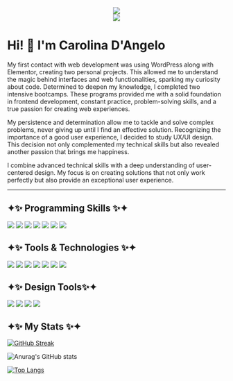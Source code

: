 <div align="center">
  <img src="https://images-wixmp-ed30a86b8c4ca887773594c2.wixmp.com/f/192ffe12-0d52-4671-be15-33ce64b681c4/daq9dlv-f1749ee9-d97c-4da1-82b7-97e256a712ba.gif?token=eyJ0eXAiOiJKV1QiLCJhbGciOiJIUzI1NiJ9.eyJzdWIiOiJ1cm46YXBwOjdlMGQxODg5ODIyNjQzNzNhNWYwZDQxNWVhMGQyNmUwIiwiaXNzIjoidXJuOmFwcDo3ZTBkMTg4OTgyMjY0MzczYTVmMGQ0MTVlYTBkMjZlMCIsIm9iaiI6W1t7InBhdGgiOiJcL2ZcLzE5MmZmZTEyLTBkNTItNDY3MS1iZTE1LTMzY2U2NGI2ODFjNFwvZGFxOWRsdi1mMTc0OWVlOS1kOTdjLTRkYTEtODJiNy05N2UyNTZhNzEyYmEuZ2lmIn1dXSwiYXVkIjpbInVybjpzZXJ2aWNlOmZpbGUuZG93bmxvYWQiXX0._JS4jaMxI3dRBF9cR4YtR4YOaviCbAHNKI3oqjXRhbc" />
</div>

<div align="center">
  <img src="https://images-wixmp-ed30a86b8c4ca887773594c2.wixmp.com/f/188ddcf2-7da4-4182-9711-a18161a5af72/d8th5lh-adac81de-8e7e-424c-97c4-2f1e4670e5c4.png?token=eyJ0eXAiOiJKV1QiLCJhbGciOiJIUzI1NiJ9.eyJzdWIiOiJ1cm46YXBwOjdlMGQxODg5ODIyNjQzNzNhNWYwZDQxNWVhMGQyNmUwIiwiaXNzIjoidXJuOmFwcDo3ZTBkMTg4OTgyMjY0MzczYTVmMGQ0MTVlYTBkMjZlMCIsIm9iaiI6W1t7InBhdGgiOiJcL2ZcLzE4OGRkY2YyLTdkYTQtNDE4Mi05NzExLWExODE2MWE1YWY3MlwvZDh0aDVsaC1hZGFjODFkZS04ZTdlLTQyNGMtOTdjNC0yZjFlNDY3MGU1YzQucG5nIn1dXSwiYXVkIjpbInVybjpzZXJ2aWNlOmZpbGUuZG93bmxvYWQiXX0.YiZz5k5aXLxaf-74SJ11p6EbXvpUwwiFgTFoFfOJYHM"/>
</div>

<h1>Hi! 👋 I'm Carolina D'Angelo</h1>

<p>My first contact with web development was using WordPress along with Elementor, creating two personal projects. This allowed me to understand the magic behind interfaces and web functionalities, sparking my curiosity about code. Determined to deepen my knowledge, I completed two intensive bootcamps. These programs provided me with a solid foundation in frontend development, constant practice, problem-solving skills, and a true passion for creating web experiences.<br>

My persistence and determination allow me to tackle and solve complex problems, never giving up until I find an effective solution. Recognizing the importance of a good user experience, I decided to study UX/UI design. This decision not only complemented my technical skills but also revealed another passion that brings me happiness.<br>

I combine advanced technical skills with a deep understanding of user-centered design. My focus is on creating solutions that not only work perfectly but also provide an exceptional user experience.</p>

<!--
**CarolinaDangelo/CarolinaDangelo** is a ✨ _special_ ✨ repository because its `README.md` (this file) appears on your GitHub profile.

Here are some ideas to get you started:

- 🔭 I’m currently working on ...
- 🌱 I’m currently learning ...
- 👯 I’m looking to collaborate on ...
- 🤔 I’m looking for help with ...
- 💬 Ask me about ...
- 📫 How to reach me: ...
- 😄 Pronouns: ...
- ⚡ Fun fact: ...
-->

---

<div>
<h2>✦✨ Programming Skills ✨✦</h2>
<p>
    <img src="https://img.shields.io/badge/Html-222830?style=for-the-badge&logo=html5&logoColor=E34F26">
    <img src="https://img.shields.io/badge/Css-222830?style=for-the-badge&logo=css3&logoColor=1572B6">
    <img src="https://img.shields.io/badge/Sass-222830?style=for-the-badge&logo=sass&logoColor=CC6699">
    <img src="https://img.shields.io/badge/Bootstrap-222830?style=for-the-badge&logo=bootstrap&logoColor=7952B3">
    <img src="https://img.shields.io/badge/JavaScript-222830?style=for-the-badge&logo=javascript&logoColor=F7DF1E">
    <img src="https://img.shields.io/badge/React-222830?style=for-the-badge&logo=react&logoColor=61DAFB">
    <img src="https://img.shields.io/badge/Angular-222830?style=for-the-badge&logo=angular&logoColor=DD0031">
</p>

<h2>✦✨ Tools & Technologies ✨✦</h2>
<p>
    <img src="https://img.shields.io/badge/Git-222830?style=for-the-badge&logo=git&logoColor=F05032">
    <img src="https://img.shields.io/badge/Github-222830?style=for-the-badge&logo=GitHub&logoColor=white">
    <img src="https://img.shields.io/badge/Wordpress-222830?style=for-the-badge&logo=Wordpress&logoColor=21759B">
    <img src="https://img.shields.io/badge/Elementor-222830?style=for-the-badge&logo=Elementor&logoColor=92003B">
    <img src="https://img.shields.io/badge/Firebase-222830?style=for-the-badge&logo=Firebase&logoColor=FFCA28">
    <img src="https://img.shields.io/badge/Notion-222830?style=for-the-badge&logo=Notion&logoColor=white">
    <img src="https://img.shields.io/badge/Trello-222830?style=for-the-badge&logo=Trello&logoColor=0052CC">
</p>

<h2>✦✨ Design Tools✨✦</h2>
<p>
    <img src="https://img.shields.io/badge/Photoshop-222830?style=for-the-badge&logo=Adobe Photoshop&logoColor=31A8FF">
    <img src="https://img.shields.io/badge/Illustrator-222830?style=for-the-badge&logo=Adobe Illustrator&logoColor=FF9A00">
    <img src="https://img.shields.io/badge/Canva-222830?style=for-the-badge&logo=Canva&logoColor=00C4CC">
    <img src="https://img.shields.io/badge/Figma-222830?style=for-the-badge&logo=Figma&logoColor=F24E1E">
</p>
<h2>✦✨ My Stats ✨✦</h2>
  
[![GitHub Streak](http://github-readme-streak-stats.herokuapp.com?user=CarolinaDangelo&theme=monokai&border_radius=5&date_format=j%20M%5B%20Y%5D&mode=weekly)](https://git.io/streak-stats)

![Anurag's GitHub stats](https://github-readme-stats.vercel.app/api?username=CarolinaDangelo&show_icons=true&theme=monokai)

[![Top Langs](https://github-readme-stats.vercel.app/api/top-langs/?username=CarolinaDangelo&layout=compact&theme=monokai)](https://github.com/CarolinaDangelo/github-readme-stats)
</div>
